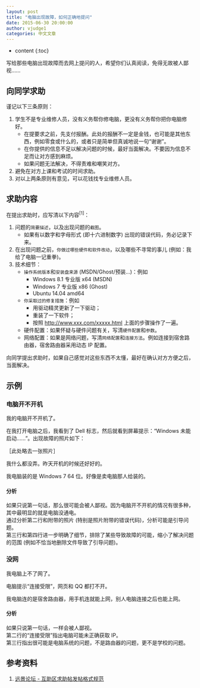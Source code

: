 ```yaml
---
layout: post
title: "电脑出现故障，如何正确地提问"
date: 2015-06-30 20:00:00
author: vjudge1
categories: 中文文章
---
```

* content
{:toc}

写给那些电脑出现故障而去网上提问的人，希望你们认真阅读，免得无故被人鄙视……




## 向同学求助

谨记以下三条原则：

1. 学生不是专业维修人员，没有义务帮你修电脑，更没有义务帮你把你电脑修好。
    * 在提要求之前，先支付报酬。此处的报酬不一定是金钱，也可能是其他东西，例如零食或什么的，或者只是简单但真诚地说一句“谢谢”。
    * 在你提供的信息不足以解决问题的时候，最好当面解决。不要因为信息不足而让对方感到麻烦。
    * 如果问题无法解决，不得责难和嘲笑对方。
2. 避免在对方上课和考试的时间求助。
3. 对以上两条原则有意见，可以花钱找专业维修人员。

## 求助内容

在提出求助时，应写清以下内容<sup>[1]</sup>：

1. 问题的`简要描述`，以及出现问题的`截图`。
    * 如果有以数字和字母形式 (即十六进制数字) 出现的错误代码，务必记录下来。
2. 在出现问题之前，`你做过哪些硬件和软件改动`，以及哪些不寻常的事儿 (例如：我给了电脑一记重拳)。
3. 技术细节：
    * `操作系统版本`和`安装盘来源` (MSDN/Ghost/预装...)：例如
        * Windows 8.1 专业版 x64 (MSDN)
        * Windows 7 专业版 x86 (Ghost)
        * Ubuntu 14.04 amd64
    * `你采取过的修复措施`：例如
        * 用驱动精灵更新了一下驱动；
        * 重装了一下软件；
        * 按照 http://www.xxx.com/xxxxx.html 上面的步骤操作了一遍。
    * 硬件配置：如果怀疑与硬件问题有关，写清`硬件配置`和`参数`。
    * 网络配置：如果是网络问题，写清`网络配置`和`连接方法`。例如连接到宿舍路由器，宿舍路由器采用动态 IP 配置。

向同学提出求助时，如果自己感觉对这些东西不太懂，最好在确认对方方便之后，当面解决。

## 示例

### 电脑开不开机

我的电脑开不开机了。

在我打开电脑之后，我看到了 Dell 标志，然后就看到屏幕提示：“Windows 未能启动……”。出现故障的照片如下：

［此处略去一张照片］

我什么都没弄。昨天开机的时候还好好的。

我电脑装的是 Windows 7 64 位。好像是卖电脑那人给装的。

<div class="callout callout-primary">
<h4>分析</h4>
如果只说第一句话，那么很可能会被人鄙视。因为电脑开不开机的情况有很多种，其中最明显的就是电脑没通电。<br>
通过分析第二行和附带的照片 (特别是照片附带的错误代码)，分析可能是引导问题。<br>
第三行和第四行进一步明确了细节，排除了某些导致故障的可能，缩小了解决问题的范围 (例如不恰当地删除文件导致了引导问题)。
</div>

### 没网

我电脑上不了网了。

电脑提示“连接受限”，网页和 QQ 都打不开。

我电脑连的是宿舍路由器，用手机连就能上网，别人电脑连接之后也能上网。

<div class="callout callout-primary">
<h4>分析</h4>
如果只说第一句话，一样会被人鄙视。<br>
第二行的“连接受限”指出电脑可能未正确获取 IP。<br>
第三行指出很可能是电脑系统的问题，不是路由器的问题，更不是学校的问题。
</div>

## 参考资料
1. [远景论坛 - 互助区求助帖发帖格式规范](http://bbs.pcbeta.com/viewthread-1523514-1-1.html)
